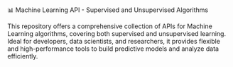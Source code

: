 📊 Machine Learning API - Supervised and Unsupervised Algorithms

This repository offers a comprehensive collection of APIs for Machine Learning algorithms, covering both supervised and unsupervised learning. Ideal for developers, data scientists, and researchers, it provides flexible and high-performance tools to build predictive models and analyze data efficiently.
